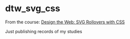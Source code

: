 # dtw_svg_css
From the course: [Design the Web: SVG Rollovers with CSS](https://www.linkedin.com/learning/design-the-web-svg-rollovers-with-css)

Just publishing records of my studies

